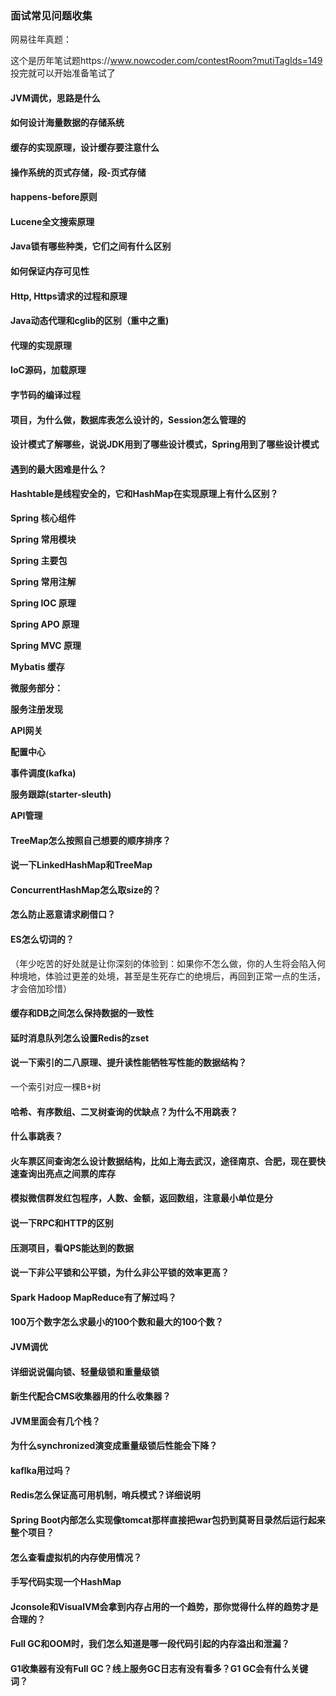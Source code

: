 ### 面试常见问题收集

网易往年真题：

这个是历年笔试题https://www.nowcoder.com/contestRoom?mutiTagIds=149
投完就可以开始准备笔试了

#### JVM调优，思路是什么



#### 如何设计海量数据的存储系统



#### 缓存的实现原理，设计缓存要注意什么



#### 操作系统的页式存储，段-页式存储



#### happens-before原则



#### Lucene全文搜索原理



#### Java锁有哪些种类，它们之间有什么区别



#### 如何保证内存可见性



#### Http, Https请求的过程和原理



#### Java动态代理和cglib的区别（重中之重)



#### 代理的实现原理



#### IoC源码，加载原理



#### 字节码的编译过程



#### 项目，为什么做，数据库表怎么设计的，Session怎么管理的



#### 设计模式了解哪些，说说JDK用到了哪些设计模式，Spring用到了哪些设计模式



#### 遇到的最大困难是什么？



#### Hashtable是线程安全的，它和HashMap在实现原理上有什么区别？



**Spring 核心组件**

**Spring 常用模块**

**Spring 主要包**

**Spring 常用注解**

**Spring IOC 原理**

**Spring APO 原理**

**Spring MVC 原理**

**Mybatis 缓存**



**微服务部分：**

**服务注册发现**

**API网关**

**配置中心**

**事件调度(kafka)**

**服务跟踪(starter-sleuth)**

**API管理**



#### TreeMap怎么按照自己想要的顺序排序？



#### 说一下LinkedHashMap和TreeMap



#### ConcurrentHashMap怎么取size的？



#### 怎么防止恶意请求刷借口？



#### ES怎么切词的？



（年少吃苦的好处就是让你深刻的体验到：如果你不怎么做，你的人生将会陷入何种境地，体验过更差的处境，甚至是生死存亡的绝境后，再回到正常一点的生活，才会倍加珍惜）



#### 缓存和DB之间怎么保持数据的一致性



#### 延时消息队列怎么设置Redis的zset



#### 说一下索引的二八原理、提升读性能牺牲写性能的数据结构？

一个索引对应一棵B+树

#### 哈希、有序数组、二叉树查询的优缺点？为什么不用跳表？



#### 什么事跳表？



#### 火车票区间查询怎么设计数据结构，比如上海去武汉，途径南京、合肥，现在要快速查询出亮点之间票的库存



#### 模拟微信群发红包程序，人数、金额，返回数组，注意最小单位是分



#### 说一下RPC和HTTP的区别



#### 压测项目，看QPS能达到的数据



#### 说一下非公平锁和公平锁，为什么非公平锁的效率更高？



#### Spark Hadoop MapReduce有了解过吗？



#### 100万个数字怎么求最小的100个数和最大的100个数？



#### JVM调优



#### 详细说说偏向锁、轻量级锁和重量级锁



#### 新生代配合CMS收集器用的什么收集器？



#### JVM里面会有几个栈？



#### 为什么synchronized演变成重量级锁后性能会下降？



#### kaflka用过吗？



#### Redis怎么保证高可用机制，哨兵模式？详细说明



#### Spring Boot内部怎么实现像tomcat那样直接把war包扔到莫哥目录然后运行起来整个项目？



#### 怎么查看虚拟机的内存使用情况？



#### 手写代码实现一个HashMap



#### Jconsole和VisualVM会拿到内存占用的一个趋势，那你觉得什么样的趋势才是合理的？



#### Full GC和OOM时，我们怎么知道是哪一段代码引起的内存溢出和泄漏？



#### G1收集器有没有Full GC？线上服务GC日志有没有看多？G1 GC会有什么关键词？





















